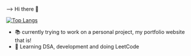 --> Hi there 👋

[![Top Langs](https://github-readme-stats.vercel.app/api/top-langs/?username=L-Lawliet-dn)](https://github.com/L-Lawliet-dn/github-readme-stats)

- 📚 currently trying to work on a personal project, my portfolio website that is!
- 🎢 Learning DSA, development and doing LeetCode
